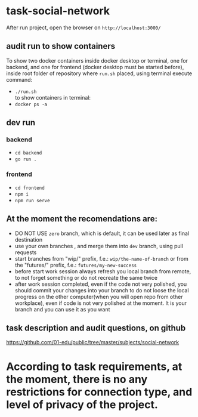 # task-social-network

After run project, open the browser on `http://localhost:3000/`  

## audit run to show containers  

To show two docker containers inside docker desktop or terminal, one for backend, and one for frontend (docker desktop must be started before), inside root folder of repository where `run.sh` placed, using terminal execute command:
- `./run.sh`  
to show containers in terminal:  
- `docker ps -a`  

## dev run  

### backend  

- `cd backend`
- `go run .`

### frontend  

- `cd frontend`
- `npm i`
- `npm run serve`

## At the moment the recomendations are:  

- DO NOT USE `zero` branch, which is default, it can be used later as final destination  
- use your own branches , and merge them into `dev` branch, using pull requests  
- start branches from "wip/" prefix, f.e.: `wip/the-name-of-branch` or from the "futures/" prefix, f.e.: `futures/my-new-success`  
- before start work session always refresh you local branch from remote, to not forget something or do not recreate the same twice  
- after work session completed, even if the code not very polished, you should commit your changes into your branch to do not loose the local progress on the other computer(when you will open repo from other workplace), even if code is not very polished at the moment. It is your branch and you can use it as you want  

## task description and audit questions, on github  

https://github.com/01-edu/public/tree/master/subjects/social-network  

# According to task requirements, at the moment, there is no any restrictions for connection type, and level of privacy of the project.  
